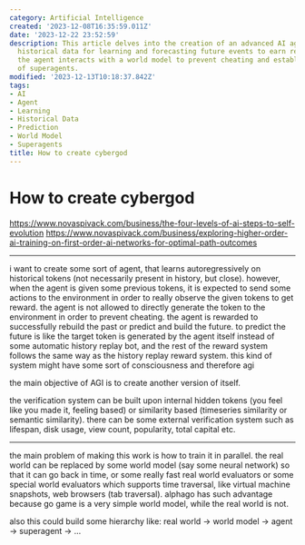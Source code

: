 ```yaml
---
category: Artificial Intelligence
created: '2023-12-08T16:35:59.011Z'
date: '2023-12-22 23:52:59'
description: This article delves into the creation of an advanced AI agent that utilizes
  historical data for learning and forecasting future events to earn rewards. Additionally,
  the agent interacts with a world model to prevent cheating and establishes a hierarchy
  of superagents.
modified: '2023-12-13T10:18:37.842Z'
tags:
- AI
- Agent
- Learning
- Historical Data
- Prediction
- World Model
- Superagents
title: How to create cybergod
---
```


# How to create cybergod

https://www.novaspivack.com/business/the-four-levels-of-ai-steps-to-self-evolution
https://www.novaspivack.com/business/exploring-higher-order-ai-training-on-first-order-ai-networks-for-optimal-path-outcomes

---

i want to create some sort of agent, that learns autoregressively on historical tokens (not necessarily present in history, but close). however, when the agent is given some previous tokens, it is expected to send some actions to the environment in order to really observe the given tokens to get reward. the agent is not allowed to directly generate the token to the environment in order to prevent cheating. the agent is rewarded to successfully rebuild the past or predict and build the future. to predict the future is like the target token is generated by the agent itself instead of some automatic history replay bot, and the rest of the reward system follows the same way as the history replay reward system. this kind of system might have some sort of consciousness and therefore agi 

the main objective of AGI is to create another version of itself.

the verification system can be built upon internal hidden tokens (you feel like you made it, feeling based) or similarity based (timeseries similarity or semantic similarity). there can be some external verification system such as lifespan, disk usage, view count, popularity, total capital etc. 

---

the main problem of making this work is how to train it in parallel. the real world can be replaced by some world model (say some neural network) so that it can go back in time, or some really fast real world evaluators or some special world evaluators which supports time traversal, like virtual machine snapshots, web browsers (tab traversal). alphago has such advantage because go game is a very simple world model, while the real world is not. 

also this could build some hierarchy like: real world -> world model -> agent -> superagent -> ... 

